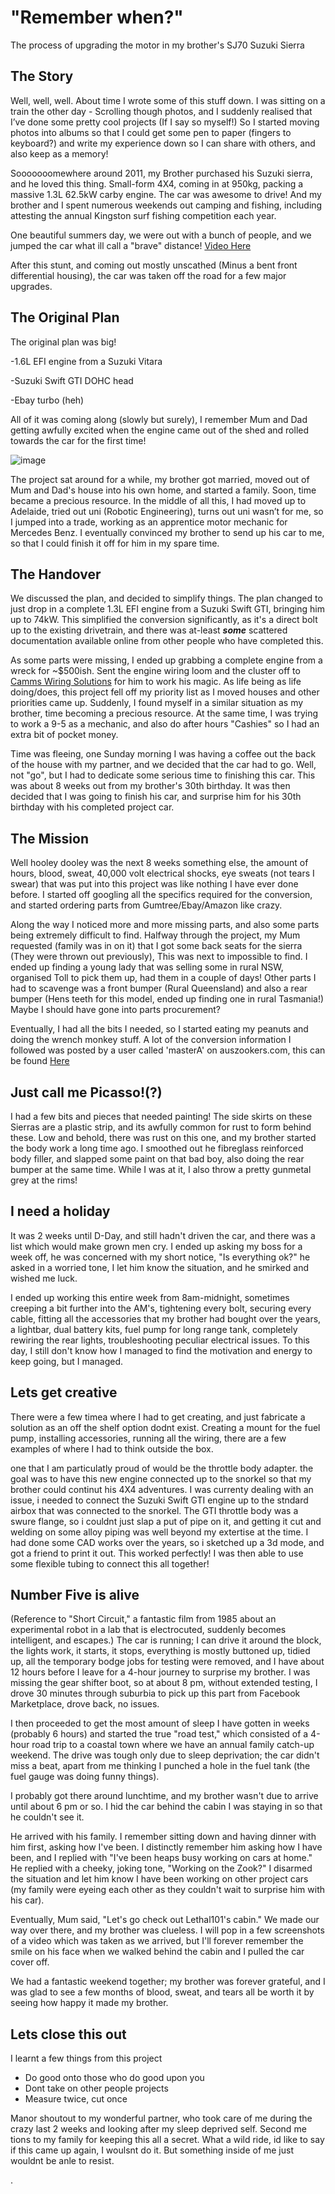 # "Remember when?"
The process of upgrading the motor in my brother's SJ70 Suzuki Sierra

## The Story

Well, well, well. About time I wrote some of this stuff down. I was sitting on a train the other day - Scrolling though photos, and I suddenly realised that I’ve done some pretty cool projects (If I say so myself!) So I started moving photos into albums so that I could get  some pen to paper (fingers to keyboard?) and write my experience down so I can share with others, and also keep as a memory!

Sooooooomewhere around 2011, my Brother purchased his Suzuki sierra, and he loved this thing. Small-form 4X4, coming in at 950kg, packing a massive 1.3L 62.5kW carby engine. The car was awesome to drive! And my brother and I spent numerous weekends out camping and fishing, including attesting the annual Kingston surf fishing competition each year.

One beautiful summers day, we were out with a bunch of people, and we jumped the car what ill call a "brave" distance!
[Video Here](https://www.youtube.com/watch?v=iEPLQVoAssQ&ab)

After this stunt, and coming out mostly unscathed (Minus a bent front differential housing), the car was taken off the road for a few major upgrades.

## The Original Plan
The original plan was big!

-1.6L EFI engine from a Suzuki Vitara

-Suzuki Swift GTI DOHC head

-Ebay turbo (heh)

All of it was coming along (slowly but surely), I remember Mum and Dad getting awfully excited when the engine came out of the shed and rolled towards the car for the first time!

![image](https://github.com/Leathal101/Jimmy-Seirra/assets/118662267/428dd4bd-28e7-46c2-86d4-170d09424225)

The project sat around for a while, my brother got married, moved out of Mum and Dad's house into his own home, and started a family. Soon, time became a precious resource. In the middle of all this, I had moved up to Adelaide, tried out uni (Robotic Engineering), turns out uni wasn’t for me, so I jumped into a trade, working as an apprentice motor mechanic for Mercedes Benz. I eventually convinced my brother to send up his car to me, so that I could finish it off for him in my spare time. 

## The Handover

We discussed the plan, and decided to simplify things. The plan changed to just drop in a complete 1.3L EFI engine from a Suzuki Swift GTI, bringing him up to 74kW. This simplified the conversion significantly, as it's a direct bolt up to the existing drivetrain, and there was at-least ***some*** scattered documentation available online from other people who have completed this.

As some parts were missing, I ended up grabbing a complete engine from a wreck for ~$500ish. Sent the engine wiring loom and the cluster off to [Camms Wiring Solutions](https://www.facebook.com/cammswiringsolutions/) for him to work his magic. As life being as life doing/does, this project fell off my priority list as I moved houses and other priorities came up. Suddenly, I found myself in a similar situation as my brother, time becoming a precious resource. At the same time, I was trying to work a 9-5 as a mechanic, and also do after hours "Cashies" so I had an extra bit of pocket money.

Time was fleeing, one Sunday morning I was having a coffee out the back of the house with my partner, and we decided that the car had to go. Well, not "go", but I had to dedicate some serious time to finishing this car. This was about 8 weeks out from my brother's 30th birthday. It was then decided that I was going to finish his car, and surprise him for his 30th birthday with his completed project car.

## The Mission
Well hooley dooley was the next 8 weeks something else, the amount of hours, blood, sweat, 40,000 volt electrical shocks, eye sweats (not tears I swear) that was put into this project was like nothing I have ever done before. I started off googling all the specifics required for the conversion, and started ordering parts from Gumtree/Ebay/Amazon like crazy.

Along the way I noticed more and more missing parts, and also some parts being extremely difficult to find. Halfway through the project, my Mum requested (family was in on it) that I got some back seats for the sierra (They were thrown out previously), This was next to impossible to find. I ended up finding a young lady that was selling some in rural NSW, organised Toll to pick them up, had them in a couple of days! Other parts I had to scavenge was a front bumper (Rural Queensland) and also a rear bumper (Hens teeth for this model, ended up finding one in rural Tasmania!) Maybe I should have gone into parts procurement?

Eventually, I had all the bits I needed, so I started eating my peanuts and doing the wrench monkey stuff. A lot of the conversion information I followed was posted by a user called 'masterA' on auszookers.com, this can be found [Here](https://www.auszookers.com/forum/viewtopic.php?t=36242)

## Just call me Picasso!(?)
I had a few bits and pieces that needed painting! The side skirts on these Sierras are a plastic strip, and its awfully common for rust to form behind these. Low and behold, there was rust on this one, and my brother started the body work a long time ago. I smoothed out he fibreglass reinforced body filler, and slapped some paint on that bad boy, also doing the rear bumper at the same time. While I was at it, I also throw a pretty gunmetal grey at the rims!


## I need a holiday
It was 2 weeks until D-Day, and still hadn't driven the car, and there was a list which would make grown men cry. I ended up asking my boss for a week off, he was concerned with my short notice, "Is everything ok?" he asked in a worried tone, I let him know the situation, and he smirked and wished me luck. 

I ended up working this entire week from 8am-midnight, sometimes creeping a bit further into the AM's, tightening every bolt, securing every cable, fitting all the accessories that my brother had bought over the years, a lightbar, dual battery kits, fuel pump for long range tank, completely rewiring the rear lights, troubleshooting peculiar electrical issues. To this day, I still don't know how I managed to find the motivation and energy to keep going, but I managed.

## Lets get creative

There were a few timea where I had to get creating, and just fabricate a solution as an off the shelf option dodnt exist. Creating a mount
for the fuel pump, installing accessories, running all the wiring, there are a few examples of where I had to think outside the box.

one that I am particulatly proud of would be the throttle body adapter. the goal was to have this new engine connected up to the snorkel so that my brother could continut his 4X4 adventures. I was currenty dealing with an issue, i needed to connect the Suzuki Swift GTI engine up to the stndard airbox that was connected to the snorkel. The GTI throttle body was a swure flange, so i couldnt just slap a put of pipe on it, and getting it
cut and welding on some alloy piping was well beyond my extertise at the time. I had done some CAD works over the years, so i sketched up a 3d mode, and got a friend to print it
out. This worked perfectly! I was then able to use some flexible tubing to connect this all together!

## Number Five is alive
(Reference to "Short Circuit," a fantastic film from 1985 about an experimental robot in a lab that is electrocuted, suddenly becomes intelligent, and escapes.) The car is running; I can drive it around the block, the lights work, it starts, it stops, everything is mostly buttoned up, tidied up, all the temporary bodge jobs for testing were removed, and I have about 12 hours before I leave for a 4-hour journey to surprise my brother. I was missing the gear shifter boot, so at about 8 pm, without extended testing, I drove 30 minutes through suburbia to pick up this part from Facebook Marketplace, drove back, no issues.

I then proceeded to get the most amount of sleep I have gotten in weeks (probably 6 hours) and started the true "road test," which consisted of a 4-hour road trip to a coastal town where we have an annual family catch-up weekend. The drive was tough only due to sleep deprivation; the car didn't miss a beat, apart from me thinking I punched a hole in the fuel tank (the fuel gauge was doing funny things).

I probably got there around lunchtime, and my brother wasn't due to arrive until about 6 pm or so. I hid the car behind the cabin I was staying in so that he couldn't see it.

He arrived with his family. I remember sitting down and having dinner with him first, asking how I've been. I distinctly remember him asking how I have been, and I replied with "I've been heaps busy working on cars at home." He replied with a cheeky, joking tone, "Working on the Zook?" I disarmed the situation and let him know I have been working on other project cars (my family were eyeing each other as they couldn't wait to surprise him with his car).

Eventually, Mum said, "Let's go check out Lethal101's cabin." We made our way over there, and my brother was clueless. I will pop in a few screenshots of a video which was taken as we arrived, but I'll forever remember the smile on his face when we walked behind the cabin and I pulled the car cover off.

We had a fantastic weekend together; my brother was forever grateful, and I was glad to see a few months of blood, sweat, and tears all be worth it by seeing how happy it made my brother.


## Lets close this out

I learnt a few things from this project
- Do good onto those who do good upon you
- Dont take on other people projects 
- Measure twice, cut once

Manor shoutout to my wonderful partner, who took care of me during the crazy last 2 weeks and looking after my sleep deprived self. Second me tions to my
family for keeping this all a secret. What a wild ride, id like to say if this came up again, I woulsnt do it. But something inside of me just wouldnt be anle to resist.


.
